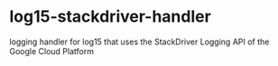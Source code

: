 # log15-stackdriver-handler
logging handler for log15 that uses the StackDriver Logging API of the Google Cloud Platform
